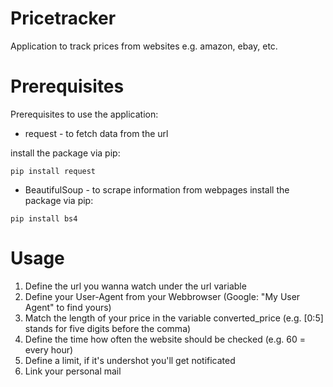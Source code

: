 # Pricetracker
Application to track prices from websites e.g. amazon, ebay, etc.

# Prerequisites
Prerequisites to use the application:
- request - to fetch data from the url

install the package via pip:
```
pip install request
```

- BeautifulSoup - to scrape information from webpages
install the package via pip:
```
pip install bs4
```

# Usage
1. Define the url you wanna watch under the url variable
2. Define your User-Agent from your Webbrowser
(Google: "My User Agent" to find yours)
3. Match the length of your price in the variable converted_price (e.g. [0:5] stands for five digits before the comma)
4. Define the time how often the website should be checked (e.g. 60 = every hour)
5. Define a limit, if it's undershot you'll get notificated
6. Link your personal mail  
